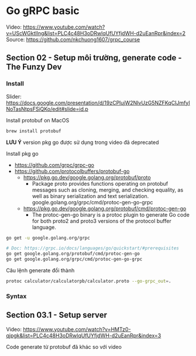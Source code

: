 # Go gRPC basic

Video: https://www.youtube.com/watch?v=UScWGktlIng&list=PLC4c48H3oDRwlqUfUYfjdWH-d2uEanRpr&index=2 
Source: https://github.com/nkchuong1607/grpc_course

## Section 02 - Setup môi trường, generate code - The Funzy Dev 

### Install

Slider: https://docs.google.com/presentation/d/19zCPlujW2NIvUzG5NZFKqCIJmfyINoTasNtpsFSiQKo/edit#slide=id.p 

Install protobuf on MacOS 

```sh
brew install protobuf
```

**LƯU Ý** version pkg go được sử dụng trong video đã deprecated

Install pkg go
- https://github.com/grpc/grpc-go
- https://github.com/protocolbuffers/protobuf-go
  - https://pkg.go.dev/google.golang.org/protobuf/proto
    - Package proto provides functions operating on protobuf messages such as cloning, merging, and checking equality, as well as binary serialization and text serialization.
    google.golang.org/grpc/cmd/protoc-gen-go-grpc
  - https://pkg.go.dev/google.golang.org/protobuf/cmd/protoc-gen-go
    - The protoc-gen-go binary is a protoc plugin to generate Go code for both proto2 and proto3 versions of the protocol buffer language.

```sh
go get -u google.golang.org/grpc

# Doc: https://grpc.io/docs/languages/go/quickstart/#prerequisites 
go get google.golang.org/protobuf/cmd/protoc-gen-go
go get google.golang.org/grpc/cmd/protoc-gen-go-grpc
```

Câu lệnh generate đổi thành

```sh
protoc calculator/calculatorpb/calculator.proto --go-grpc_out=.
```

### Syntax


## Section 03.1 - Setup server

Video: https://www.youtube.com/watch?v=HMTz0-qjpgk&list=PLC4c48H3oDRwlqUfUYfjdWH-d2uEanRpr&index=3 

Code generate từ protobuf đã khác so với video 


